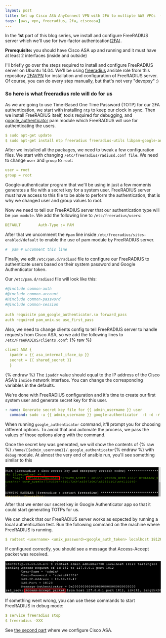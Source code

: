 ```yaml
---
layout: post
title: Set up Cisco ASA AnyConnect VPN with 2FA to multiple AWS VPCs  (part I )
tags: [aws, vpn, freeradius, 2fa, ciscoasa]
---
```


In the **1st** part of this blog series, we install and configure FreeRADIUS server which we'll use for two-factor authentcation([2FA](https://en.wikipedia.org/wiki/Multi-factor_authentication)).

__Prerequisite:__ you should have Cisco ASA up and running and it must have at least 2 interfaces (inside and outside)

I'll briefly go over the steps required to install and configure FreeRADIUS server on Ubuntu 14.04. We'll be using [freeradius](https://github.com/Artemmkin/2FAVPN/tree/master/roles/freeradius) ansible role from this repository [2FAVPN](https://github.com/Artemmkin/2FAVPN) for installation and configuration of FreeRADIUS server. Of course, you can do every step manually, but that's not very "devopsy" :)
<!--break-->

### So here is what freeradius role will do for us

As we are going to use Time-Based One Time Password (TOTP) for our 2FA authentication, we start with installing ```ntp``` to keep our clock in sync. Then we install FreeRADIUS itself, tools required for debugging, and [google_authenticator](https://github.com/google/google-authenticator-libpam) pam module which FreeRADIUS will use for authenticating the users.
~~~yml
$ sudo apt-get update
$ sudo apt-get install ntp freeradius freeradius-utils libpam-google-authenticator
~~~

After we installed all the packages, we need to tweak a few configuration files.
We start with changing ```/etc/freeradius/radiusd.conf file```. We need to change ```user``` and ```group``` to ```root```:
~~~yml
user = root
group = root
~~~
Google-authenticator program that we'll be using in just a few moments generates a file with a secret key for a system user. FreeRADIUS server must have access to this file to be able to perform the authentication, that is why we changed user and group values to root.

Now we need to tell our FreeRADIUS server that our authentication type will be ```pam module```. We add the following line to ```/etc/freeradius/users```:  
~~~yml
DEFAULT        Auth-Type := PAM
~~~
After that we uncomment the ```#pam``` line inside ```/etc/freeradius/sites-enabled/default``` to enable the use of pam module by FreeRADIUS server.
~~~yml
#  pam # uncomment this line
~~~
Finally, we edit ```/etc/pam.d/radiusd``` file to configure our FreeRADIUS to authenticate users based on their system password and Google Authenticator token.

Our ```/etc/pam.d/radiusd``` file will look like this:
~~~yml
#@include common-auth
#@include common-account
#@include common-password
#@include common-session

auth requisite pam_google_authenticator.so forward_pass
auth required pam_unix.so use_first_pass
~~~
Also, we need to change clients config to tell FreeRADIUS server to handle requests from Cisco ASA, so we add the following lines to ```/etc/FreeRADIUS/clients.conf```:
{% raw %}
~~~yml
client ASA {
  ipaddr = {{ asa_internal_iface_ip }}
  secret = {{ shared_secret }}
  }
~~~
{% endraw %}
The ```ipaddr``` value should equal to the IP address of the Cisco ASA's ```inside``` network interface. You can change the corresponding variables in the defaults.

We're done with FreeRADIUS configuration and it's time to create our first system user and generate secret key for this user.
~~~yml
- name: Generate secret key file for {{ admin_username }} user
  command: sudo -u {{ admin_username }} google-authenticator  -t -d -r 1 -R 30 -w 3 -s /home/{{ admin_username }}/.google_authenticator -f
~~~
When running ```google_authenticator``` command, it'll prompt you for choosing different options. To avoid that and automate the process, we pass the values of those options along with the command.

Once the secret key was generated, we will show the contents of {% raw %} ```/home/{{admin_username}}/.google_authenticator```{% endraw %} with ```debug``` module. At almost the very end of ansible run, you'll see something similar to this

![400x200](/public/img/CiscoVPN/secret_key.gif)

After that we enter our secret key in Google Authenticator app so that it could start generating TOTPs for us.

We can check that our FreeRADIUS server works as expected by running a local authentication test. Run the following command on the machine where FreeRADIUS is running.
~~~yml
$ radtest <username> <unix_password><google_auth_token> localhost 18120 testing123
~~~
If configured correctly, you should see a message that Access-Accept packet was received.

![400x200](/public/img/CiscoVPN/access_packet.jpg)

If something went wrong, you can use these commands to start FreeRADIUS in debug mode:
~~~yml
$ service freeradius stop
$ freeradius -XXX
~~~
See [the second part](/2017/03/06/vpn-ciscoasa-part2/) where we configure Cisco ASA.
